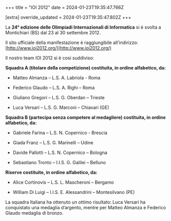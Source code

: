 +++
title = "IOI 2012"
date = 2024-01-23T19:35:47.766Z

[extra]
override_updated = 2024-01-23T19:35:47.802Z
+++

La **24° edizione delle Olimpiadi Internazionali di Informatica** si è svolta a Montichiari (BS) dal 23 al 30 settembre 2012.

Il sito ufficiale della manifestazione è raggiungibile all’indirizzo: [http://www.ioi2012.org/](http://www.ioi2012.org/)

Il nostro team IOI 2012 si è cosi suddiviso:

**Squadra A (titolare della competizione) costituita, in ordine alfabetico, da:**

- Matteo Almanza – L.S. A. Labriola - Roma

- Federico Glaudo – L.S. A. Righi – Roma

- Giuliano Gregori – L.S. G. Oberdan – Trieste

- Luca Versari – L.S. G. Marconi – Chiavari (GE)

**Squadra B (partecipa senza competere al medagliere) costituita, in ordine alfabetico, da:**

- Gabriele Farina – L.S. N. Copernico - Brescia

- Giada Franz – L.S. G. Marinelli – Udine

- Davide Pallotti – L.S. N. Copernico – Bologna

- Sebastiano Tronto – I.I.S. G. Galilei – Belluno

**Riserve costituite, in ordine alfabetico, da:**

- Alice Cortinovis – L.S. L. Mascheroni – Bergamo

- William Di Luigi – I.I.S. E. Alessandrini – Montesilvano (PE)

La squadra Italiana ha ottenuto un ottimo risultato: Luca Versari ha conquistato una medaglia d’argento, mentre per Matteo Almanza e Federico Glaudo medaglia di bronzo.
